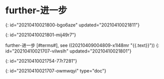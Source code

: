 # further-进一步
{: id="20210410021800-bgo6aze" updated="20210410021811"}

{: id="20210410021801-mij49r7"}

further-进一步 [#terms#], see ((20210409004809-x1l48mr "{{.text}}"))
{: id="20210410021707-vilwslh" updated="20210410021801"}

{: id="20210410021754-77r7281"}


{: id="20210410021707-owmwqyi" type="doc"}
